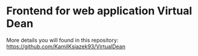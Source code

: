 # Frontend for web application Virtual Dean

More details you will found in this repository:
https://github.com/KamilKsiazek93/VirtualDean
